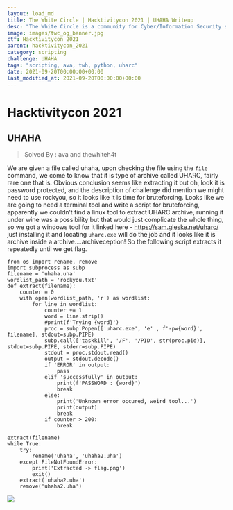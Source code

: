 ```yaml
---
layout: load_md
title: The White Circle | Hacktivitycon 2021 | UHAHA Writeup
desc: "The White Circle is a community for Cyber/Information Security students, enthusiasts and professionals. You can discuss anything related to Security, share your knowledge with others, get help when you need it and proceed further in your journey with amazing people from all over the world."
image: images/twc_og_banner.jpg
ctf: Hacktivitycon 2021
parent: hacktivitycon_2021
category: scripting
challenge: UHAHA
tags: "scripting, ava, twh, python, uharc"
date: 2021-09-20T00:00:00+00:00
last_modified_at: 2021-09-20T00:00:00+00:00
---
```


<h1 class="heading card-title white-text">Hacktivitycon 2021</h1>

## UHAHA
> Solved By : ava and thewhiteh4t

We are given a file called uhaha, upon checking the file using the `file` command, we come to know that it is type of archive called UHARC, fairly rare one that is. Obvious conclusion seems like extracting it but oh, look it is password protected, and the description of challenge did mention we might need to use rockyou, so it looks like it is time for bruteforcing. Looks like we are going to need a terminal tool and write a script for bruteforcing, apparently we couldn’t find a linux tool to extract UHARC archive, running it under wine was a possibility but that would just complicate the whole thing, so we got a windows tool for it linked here - https://sam.gleske.net/uharc/
just installing it and locating `uharc.exe` will do the job
and it looks like it is archive inside a archive….archiveception!
So the following script extracts it repeatedly until we get flag.


    from os import rename, remove
    import subprocess as subp
    filename = 'uhaha.uha'
    wordlist_path = 'rockyou.txt'
    def extract(filename):
        counter = 0
        with open(wordlist_path, 'r') as wordlist:
            for line in wordlist:
                counter += 1
                word = line.strip()
                #print(f'Trying {word}')
                proc = subp.Popen(['uharc.exe', 'e' , f'-pw{word}', filename], stdout=subp.PIPE)
                subp.call(['taskkill', '/F', '/PID', str(proc.pid)], stdout=subp.PIPE, stderr=subp.PIPE)
                stdout = proc.stdout.read()
                output = stdout.decode()
                if 'ERROR' in output:
                    pass
                elif 'successfully' in output:
                    print(f'PASSWORD : {word}')
                    break
                else:
                    print('Unknown error occured, weird tool...')
                    print(output)
                    break
                if counter > 200:
                    break
    
    extract(filename)
    while True:
        try:
            rename('uhaha', 'uhaha2.uha')
        except FileNotFoundError:
            print('Extracted -> flag.png')
            exit()
        extract('uhaha2.uha')
        remove('uhaha2.uha')


![](https://i.imgur.com/7tmo3ET.png)


